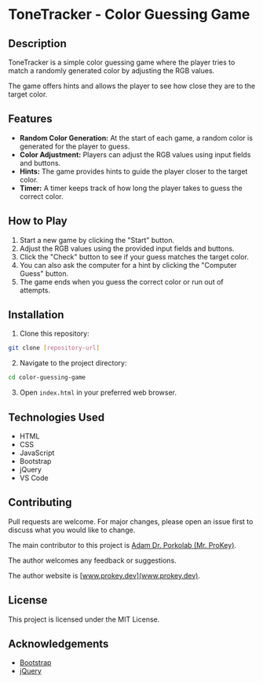 # ToneTracker - Color Guessing Game

## Description

ToneTracker is a simple color guessing game where the player tries to match a randomly generated color by adjusting the RGB values.

The game offers hints and allows the player to see how close they are to the target color.

## Features

- **Random Color Generation:** At the start of each game, a random color is generated for the player to guess.
- **Color Adjustment:** Players can adjust the RGB values using input fields and buttons.
- **Hints:** The game provides hints to guide the player closer to the target color.
- **Timer:** A timer keeps track of how long the player takes to guess the correct color.

## How to Play

1. Start a new game by clicking the "Start" button.
2. Adjust the RGB values using the provided input fields and buttons.
3. Click the "Check" button to see if your guess matches the target color.
4. You can also ask the computer for a hint by clicking the "Computer Guess" button.
5. The game ends when you guess the correct color or run out of attempts.

## Installation

1. Clone this repository:

```bash
git clone [repository-url]
```

2. Navigate to the project directory:

```bash
cd color-guessing-game
```

3. Open `index.html` in your preferred web browser.

## Technologies Used

- HTML
- CSS
- JavaScript
- Bootstrap
- jQuery
- VS Code

## Contributing

Pull requests are welcome. For major changes, please open an issue first to discuss what you would like to change.

The main contributor to this project is [Adam Dr. Porkolab (Mr. ProKey)](www.github.com/APorkolab).

The author welcomes any feedback or suggestions.

The author website is [www.prokey.dev](www.prokey.dev).

## License

This project is licensed under the MIT License.

## Acknowledgements

- [Bootstrap](https://getbootstrap.com/)
- [jQuery](https://jquery.com/)

